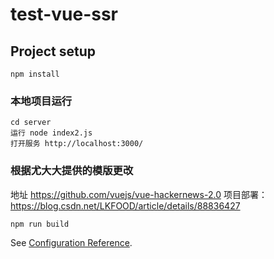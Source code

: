 # test-vue-ssr

## Project setup

```
npm install
```

### 本地项目运行

```
cd server
运行 node index2.js
打开服务 http://localhost:3000/
```

### 根据尤大大提供的模版更改

地址 https://github.com/vuejs/vue-hackernews-2.0
项目部署：
https://blog.csdn.net/LKFOOD/article/details/88836427

```
npm run build
```

See [Configuration Reference](https://cli.vuejs.org/config/).
